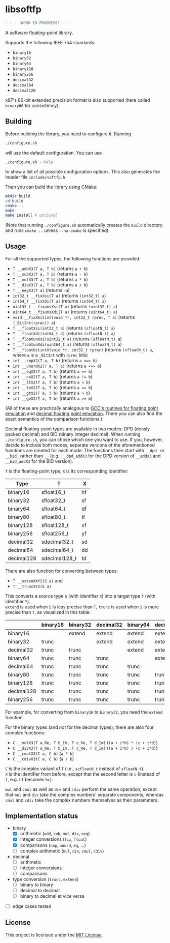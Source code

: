 # libsoftfp

```diff
- - - !WORK IN PROGRESS! - - -
```

A software floating-point library.

Supports the following IEEE 754 standards:

- `binary16`
- `binary32`
- `binary64`
- `binary128`
- `binary256`
- `decimal32`
- `decimal64`
- `decimal128`

x87's 80-bit extended precision format is also supported (here called `binary80` for consistency).

## Building

Before building the library, you need to configure it. Running

```bash
./configure.sh
```

will use the default configuration. You can use

```bash
./configure.sh --help
```

to show a list of all possible configuration options.
This also generates the header file `include/softfp.h`

Then you can build the library using CMake:

```bash
mkdir build
cd build
cmake ..
make
make install # optional
```

(Note that running `./configure.sh` automatically creates the `build` directory and runs `cmake ..` unless `--no-cmake`
is specified)

## Usage

For all the supported types, the following functions are provided:

- `T __addX3(T a, T b)` (returns `a + b`)
- `T __subX3(T a, T b)` (returns `a - b`)
- `T __mulX3(T a, T b)` (returns `a * b`)
- `T __divX3(T a, T b)` (returns `a / b`)
- `T __negX3(T a)` (returns `-a`)
- `int32_t __fixXsi(T a)` (returns `(int32_t) a`)
- `int64_t __fixXdi(T a)` (returns `(int64_t) a`)
- `uint32_t __fixunsXsi(T a)` (returns `(uint32_t) a`)
- `uint64_t __fixunsXdi(T a)` (returns `(uint64_t) a`)
- `void __fixXbitint(void *r, int32_t rprec, T a)` (returns `(_BitInt(rprec)) a`)
- `T __floatXsi(int32_t a)` (returns `(sfloatN_t) a`)
- `T __floatXdi(int64_t a)` (returns `(sfloatN_t) a`)
- `T __floatunXsi(uint32_t a)` (returns `(sfloatN_t) a`)
- `T __floatunXdi(uint64_t a)` (returns `(sfloatN_t) a`)
- `T __floatbitintX(void *r, int32_t rprec)` (returns `(sfloatN_t) a`, where `a` is a `_BitInt` with `rprec` bits)
- `int __cmpX2(T a, T b)` (returns `a <=> b`)
- `int __unordX2(T a, T b)` (returns `a <=> b`)
- `int __eqX2(T a, T b)` (returns `a == b`)
- `int __neX2(T a, T b)` (returns `a != b`)
- `int __ltX2(T a, T b)` (returns `a < b`)
- `int __leX2(T a, T b)` (returns `a <= b`)
- `int __gtX2(T a, T b)` (returns `a > b`)
- `int __geX2(T a, T b)` (returns `a >= b`)

(All of these are practically analogous to
[GCC's routines for floating point emulation](https://gcc.gnu.org/onlinedocs/gccint/Soft-float-library-routines.html)
and [decimal floating point emulation](https://gcc.gnu.org/onlinedocs/gccint/Decimal-float-library-routines.html).
There you can also find the exact semantics of the comparison functions.)

Decimal floating-point types are available in two modes: DPD (densly packed decimal) and BID (binary integer decimal).
When running `./configure.sh`, you can chose which one you want to use. If you, however, decide to include both modes,
separate versions of the aforementioned functions are created for each mode. The functions then start with `__dpd_` or
`__bid_` rather than `__` (e.g., `__dpd_addX3` for the DPD version of `__addX3` and `__bid_addX3` for the BID version).

`T` is the floating-point type, `X` is its corresponding identifier:

| Type       | T             | X  |
| ---------- | ------------- | -- |
| binary16   | sfloat16_t    | hf |
| binary32   | sfloat32_t    | sf |
| binary64   | sfloat64_t    | df |
| binary80   | sfloat80_t    | tf |
| binary128  | sfloat128_t   | xf |
| binary256  | sfloat256_t   | yf |
| decimal32  | sdecimal32_t  | sd |
| decimal64  | sdecimal64_t  | dd |
| decimal128 | sdecimal128_t | td |

There are also function for converting between types:

- `T __extendXY2(S a)` and
- `T __truncXY2(S a)`

This converts a source type `S` (with identifier `X`)
into a target type `T` (with identifier `Y`).  
`extend` is used when `S` is less precise than `T`,
`trunc` is used when `S` is more precise than `T`,
as visualized in this table:

|            | binary16 | binary32 | decimal32 | binary64 | decimal64 | binary80 | binary128 | decimal128 | binary256  |
| ---------- | -------- | -------- | --------- | -------- | --------- | -------- | --------- | ---------- | ---------- |
| binary16   |          | extend   | extend    | extend   | extend    | extend   | extend    | extend     | extend     |
| binary32   | trunc    |          | extend    | extend   | extend    | extend   | extend    | extend     | extend     |
| decimal32  | trunc    | trunc    |           | extend   | extend    | extend   | extend    | extend     | extend     |
| binary64   | trunc    | trunc    | trunc     |          | extend    | extend   | extend    | extend     | extend     |
| decimal64  | trunc    | trunc    | trunc     | trunc    |           | extend   | extend    | extend     | extend     |
| binary80   | trunc    | trunc    | trunc     | trunc    | trunc     |          | extend    | extend     | extend     |
| binary128  | trunc    | trunc    | trunc     | trunc    | trunc     | trunc    |           | extend     | extend     |
| decimal128 | trunc    | trunc    | trunc     | trunc    | trunc     | trunc    | trunc     |            | extend     |
| binary256  | trunc    | trunc    | trunc     | trunc    | trunc     | trunc    | trunc     | trunc      |            |

For example, for converting from `binary16` to `binary32`, you need the `extend` function.

For the binary types (and *not* for the decimal types), there are also four complex functions:

- `C __mulX3(T a_Re, T b_Im, T c_Re, T d_Im)` (`(a + i*b) * (c + i*d)`)
- `C __divX3(T a_Re, T b_Im, T c_Re, T d_Im)` (`(a + i*b) / (c + i*d)`)
- `C __cmulX3(C a, C b)` (`a * b`)
- `C __cdivX3(C a, C b)` (`a / b`)

`C` is the complex variant of `T` (i.e., `scfloatN_t` instead of `sfloatN_t`).  
`X` is the identifier from before, except that the second letter is `c` (instead of `f`, e.g. `hf` becomes `hc`).

`mul` and `cmul` as well as `div` and `cdiv` perform the same operation,
except that `mul` and `div` take the complex numbers' separate components,
whereas `cmul` and `cdiv` take the complex numbers themselves as their parameters.

## Implementation status

- binary
  - [x] arithmetic (`add`, `sub`, `mul`, `div`, `neg`)
  - [x] integer conversions (`fix`, `float`)
  - [x] comparisons (`cmp`, `unord`, `eq`, ...)
  - [ ] complex arithmetic (`mul`, `div`, `cmul`, `cdiv`)
- decimal
  - [ ] arithmetic
  - [ ] integer conversions
  - [ ] comparisons
- type conversion (`trunc`, `extend`)
  - [ ] binary to binary
  - [ ] decimal to decimal
  - [ ] binary to decimal et vice versa
- [ ] edge cases tested

## License

This project is licensed under the [MIT License](LICENSE).
